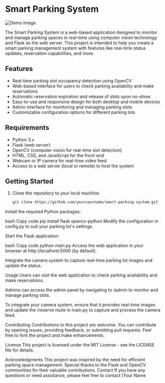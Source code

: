 # Smart Parking System

![Demo Image](demo.png)

The Smart Parking System is a web-based application designed to monitor and manage parking spaces in real-time using computer vision technology and Flask as the web server. This project is intended to help you create a smart parking management system with features like real-time status updates, reservation capabilities, and more.

## Features

- Real-time parking slot occupancy detection using OpenCV
- Web-based interface for users to check parking availability and make reservations
- Automatic reservation expiration and release of slots upon no-show
- Easy-to-use and responsive design for both desktop and mobile devices
- Admin interface for monitoring and managing parking slots
- Customizable configuration options for different parking lots

## Requirements

- Python 3.x
- Flask (web server)
- OpenCV (computer vision for real-time slot detection)
- HTML, CSS, and JavaScript for the front-end
- Webcam or IP camera for real-time video feed
- Access to a web server (local or remote) to host the system

## Getting Started

1. Clone the repository to your local machine:

   ```bash
   git clone https://github.com/yourusername/smart-parking-system.git
Install the required Python packages:

bash
Copy code
pip install flask opencv-python
Modify the configuration in config.py to suit your parking lot's settings.

Start the Flask application:

bash
Copy code
python main.py
Access the web application in your browser at http://localhost:5000 (by default).

Integrate the camera system to capture real-time parking lot images and update the status.

Usage
Users can visit the web application to check parking availability and make reservations.

Admins can access the admin panel by navigating to /admin to monitor and manage parking slots.

To integrate your camera system, ensure that it provides real-time images and update the /reserve route in main.py to capture and process the camera feed.

Contributing
Contributions to this project are welcome. You can contribute by opening issues, providing feedback, or submitting pull requests. Feel free to fork the project and make enhancements.

License
This project is licensed under the MIT License - see the LICENSE file for details.

Acknowledgments
This project was inspired by the need for efficient parking space management.
Special thanks to the Flask and OpenCV communities for their valuable contributions.
Contact
If you have any questions or need assistance, please feel free to contact [Your Name
